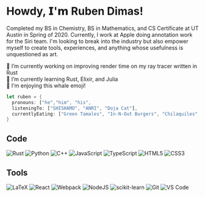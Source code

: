 # Howdy, 𝗜'𝗺 Ruben Dimas!

Completed my BS in Chemistry, BS in Mathematics, and CS Certificate at UT Austin in Spring of 2020. Currently, I work at Apple doing annotation work for the Siri team. I'm looking to break into the industry but also empower myself to create tools, experiences, and anything whose usefulness is unquestioned as art. 

🦀 I’m currently working on improving render time on my ray tracer written in Rust<br /> 
🌱 I’m currently learning Rust, Elixir, and Julia  <br /> 
🐋 I'm enjoying this whale emoji! <br /> 

```rust
let ruben = {
  pronouns: ["he","him", "his",
  listeningTo: ["SHISHAMO", "ANRI", "Doja Cat"],
  currentlyEating: ["Green Tamales", "In-N-Out Burgers", "Chilaquiles", "Ramen", and "Hawaiian pizza"],
}
```


## Code
![Rust](https://img.shields.io/badge/rust-%23000000.svg?&style=flat-square&logo=rust&logoColor=white)
![Python](https://img.shields.io/badge/python-%2314354C.svg?&style=flat-square&logo=python&logoColor=white)
![C++](https://img.shields.io/badge/c++-%2300599C.svg?style=flat-square&logo=c%2B%2B&logoColor=white)
![JavaScript](https://img.shields.io/badge/-JavaScript-%23F7DF1C?style=flat-square&logo=javascript&logoColor=000000&labelColor=%23F7DF1C&color=%23FFCE5A)
![TypeScript](https://img.shields.io/badge/-TypeScript-007ACC?style=flat-square&logo=typescript&logoColor=white)
![HTML5](https://img.shields.io/badge/-HTML5-%23E44D27?style=flat-square&logo=html5&logoColor=ffffff)
![CSS3](https://img.shields.io/badge/-CSS3-%231572B6?style=flat-square&logo=css3)

## Tools
![LaTeX](https://img.shields.io/badge/latex-%23008080.svg?style=flat-square&logo=latex&logoColor=white)
![React](https://img.shields.io/badge/-React-%23282C34?style=flat-square&logo=react)
![Webpack](https://img.shields.io/badge/-Webpack-%232C3A42?style=flat-square&logo=webpack)
![NodeJS](https://img.shields.io/badge/node.js-6DA55F?style=flat-square&logo=node.js&logoColor=white)
![scikit-learn](https://img.shields.io/badge/scikit--learn-%23F7931E.svg?style=flat-square&logo=scikit-learn&logoColor=white)
![Git](https://img.shields.io/badge/-Git-%23F05032?style=flat-square&logo=git&logoColor=%23ffffff)
![VS Code](https://img.shields.io/badge/-VSCode-%23007ACC?style=flat-square&logo=visual-studio-code)


<!--
**rdimas-ut/rdimas-ut** is a ✨ _special_ ✨ repository because its `README.md` (this file) appears on your GitHub profile.

Here are some ideas to get you started:

- 🔭 I’m currently working on ...
- 🌱 I’m currently learning ...
- 👯 I’m looking to collaborate on ...
- 🤔 I’m looking for help with ...
- 💬 Ask me about ...
- 📫 How to reach me: ...
- 😄 Pronouns: ...
- ⚡ Fun fact: ...
-->

